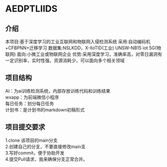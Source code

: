 # AEDPTLIIDS
## 介绍  
本项目:基于深度学习的工业互联网和物联网入侵检测系统
采用:自动编码机+CFBPNN+迁移学习
数据集:NSLKDD，X-IIoTID(工业)
UNSW-NB15 iot 5G(物联网)
面向:小微工业或物联网企业
优势:采用深度学习，准确率高，对零日漏洞有一定识别率，实时性强，资源消耗少，可以面向多个相关领域

## 项目结构  
AI：为ai训练检测系统，内部存放训练代码和训练结果  
wxapp：为前端微信小程序  
每日任务：划分每日任务  
计划书：是计划书的markdown初稿形式  

## 项目提交要求  
1.clone 该项目的main分支  
2.创建自己的分支，不要直接修改main支  
3.写好commit，便于协助开发  
4.提交Pull请求，我来确保分支正常合并。

